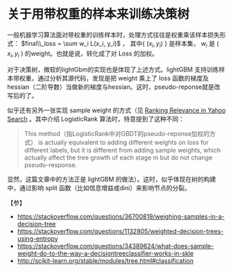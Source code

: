 # 关于用带权重的样本来训练决策树

一般机器学习算法面对带权重的训练样本时，处理方式往往是权重乘该样本损失形式：
 $final\\_loss = \sum w_i  L(x_i, y_i)$ ，
其中{ $(x_i, y_i)$ } 是样本集， $w_i$ 是 ( $x_i, y_i$ ) 的weight。也就是说，转化成了对 Loss 的加权。

对于决策树，微软的lightGbm的实现也是体现了上述方式。lightGBM 支持训练样本带权重，通过分析其源代码，发现是把 weight 乘上了 loss 函数的梯度及 hessian（二阶导数）当做新的梯度与hessian。这时，pseudo-reponse就是改写后的了。

似乎还有另外一张实现 sample weight 的方式（见 [Ranking Relevance in Yahoo Search](http://www.kdd.org/kdd2016/papers/files/adf0361-yinA.pdf) 。其中介绍 LogisticRank 算法时，特意提到了这种不同： 
> This method（指LogisticRank中对GBDT的pseudo-reponse加权的方式） is actually equivalent to adding different weights on loss for different labels, but it is different from adding sample weights, which actually affect the tree growth of each stage m but do not change pseudo-response.

显然，这篇文章中的方法正是 lightGBM 的做法）。这时，似乎体现在树的构建中，通过影响 split 函数（比如信息增益或dini）来影响节点的分裂。

【参】
- https://stackoverflow.com/questions/36700819/weighing-samples-in-a-decision-tree
- https://stackoverflow.com/questions/1132805/weighted-decision-trees-using-entropy
- https://stackoverflow.com/questions/34389624/what-does-sample-weight-do-to-the-way-a-decisiontreeclassifier-works-in-skle
- http://scikit-learn.org/stable/modules/tree.html#classification
